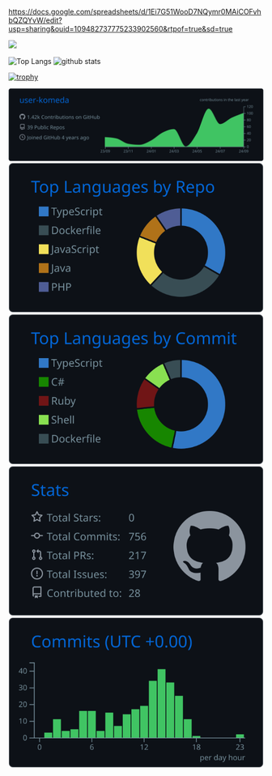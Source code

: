 https://docs.google.com/spreadsheets/d/1Ei7G51WooD7NQymr0MAiCOFvhbQZQYvW/edit?usp=sharing&ouid=109482737775233902560&rtpof=true&sd=true


![](https://komarev.com/ghpvc/?username=user-komeda)


<p align="left"> 
  <img alt="Top Langs" height="150px" src="https://github-readme-stats.vercel.app/api/top-langs/?username=user-komeda&langs_count=10&layout=compact&count_private=true&show_icons=true&theme=onedark" />
  <img alt="github stats" height="150px" src="https://github-readme-stats.vercel.app/api?username=user-komeda&count_private=true&show_icons=true&show_icons=true&theme=onedark" />
</p>

[![trophy](https://github-profile-trophy.vercel.app/?username=user-komeda&theme=onedark&column=7
)](https://github.com/ryo-ma/github-profile-trophy)


[![](https://raw.githubusercontent.com/user-komeda/user-komeda/main/profile-summary-card-output/github_dark/0-profile-details.svg)](https://github.com/vn7n24fzkq/github-profile-summary-cards)
[![](https://raw.githubusercontent.com/user-komeda/user-komeda/main/profile-summary-card-output/github_dark/1-repos-per-language.svg)](https://github.com/vn7n24fzkq/github-profile-summary-cards) [![](https://raw.githubusercontent.com/user-komeda/user-komeda/main/profile-summary-card-output/github_dark/2-most-commit-language.svg)](https://github.com/vn7n24fzkq/github-profile-summary-cards)
[![](https://raw.githubusercontent.com/user-komeda/user-komeda/main/profile-summary-card-output/github_dark/3-stats.svg)](https://github.com/vn7n24fzkq/github-profile-summary-cards) [![](https://raw.githubusercontent.com/user-komeda/user-komeda/main/profile-summary-card-output/github_dark/4-productive-time.svg)](https://github.com/vn7n24fzkq/github-profile-summary-cards)
